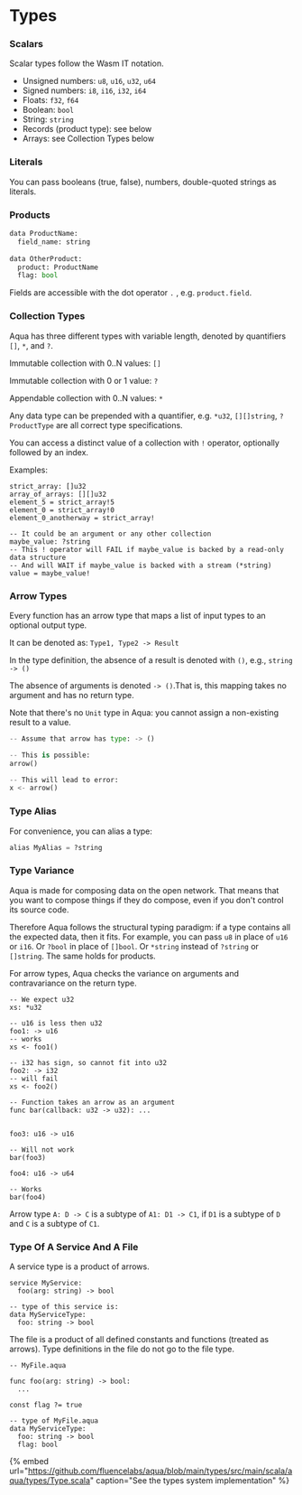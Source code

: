 # Types

### Scalars

Scalar types follow the Wasm IT notation.

* Unsigned numbers: `u8`, `u16`, `u32`, `u64`
* Signed numbers: `i8`, `i16`, `i32`, `i64`
* Floats: `f32`, `f64`
* Boolean: `bool`
* String: `string`
* Records \(product type\): see below
* Arrays: see Collection Types below

### Literals

You can pass booleans \(true, false\), numbers, double-quoted strings as literals.

### Products

```python
data ProductName:
  field_name: string
  
data OtherProduct:
  product: ProductName
  flag: bool  
```

Fields are accessible with the  dot operator `.` ,  e.g. `product.field`.

### Collection Types

Aqua has three different types with variable length, denoted by quantifiers `[]`, `*`, and `?`.

Immutable collection with 0..N values: `[]`

Immutable collection with 0 or 1 value: `?`

Appendable collection with 0..N values: `*`

Any data type can be prepended with a quantifier, e.g. `*u32`, `[][]string`, `?ProductType` are all correct type specifications.


You can access a distinct value of a collection with `!` operator, optionally followed by an index.

Examples:

```text
strict_array: []u32
array_of_arrays: [][]u32
element_5 = strict_array!5
element_0 = strict_array!0
element_0_anotherway = strict_array!

-- It could be an argument or any other collection
maybe_value: ?string
-- This ! operator will FAIL if maybe_value is backed by a read-only data structure
-- And will WAIT if maybe_value is backed with a stream (*string)
value = maybe_value!
```

### Arrow Types

Every function has an arrow type that maps a list of input types to an optional output type.

It can be denoted as: `Type1, Type2 -> Result`

In the type definition, the absence of a result is denoted with `()`, e.g., `string -> ()`

The absence of arguments is denoted `-> ()`.That is, this mapping takes no argument and has no return type.

Note that there's no `Unit` type in Aqua: you cannot assign a non-existing result to a value.

```python
-- Assume that arrow has type: -> ()

-- This is possible:
arrow()

-- This will lead to error:
x <- arrow()
```

### Type Alias

For convenience, you can alias a type:

```python
alias MyAlias = ?string
```

### Type Variance

Aqua is made for composing data on the open network. That means that you want to compose things if they do compose, even if you don't control its source code.

Therefore Aqua follows the structural typing paradigm: if a type contains all the expected data, then it fits. For example, you can pass `u8` in place of `u16` or `i16`. Or `?bool` in place of `[]bool`. Or `*string` instead of `?string` or `[]string`. The same holds for products.


For arrow types, Aqua checks the variance on arguments and contravariance on the return type.

```text
-- We expect u32
xs: *u32

-- u16 is less then u32
foo1: -> u16
-- works
xs <- foo1()

-- i32 has sign, so cannot fit into u32
foo2: -> i32
-- will fail
xs <- foo2()

-- Function takes an arrow as an argument
func bar(callback: u32 -> u32): ...


foo3: u16 -> u16

-- Will not work
bar(foo3)  

foo4: u16 -> u64

-- Works
bar(foo4)
```

Arrow type `A: D -> C` is a subtype of `A1: D1 -> C1`, if `D1` is a subtype of `D` and `C` is a subtype of `C1`.

### Type Of A Service And A File

A service type is a product of arrows.

```text
service MyService:
  foo(arg: string) -> bool
  
-- type of this service is:
data MyServiceType:
  foo: string -> bool  
```

The file is a product of all defined constants and functions \(treated as arrows\). Type definitions in the file do not go to the file type.

```text
-- MyFile.aqua

func foo(arg: string) -> bool:
  ...
  
const flag ?= true  

-- type of MyFile.aqua
data MyServiceType:
  foo: string -> bool
  flag: bool  
```

{% embed url="https://github.com/fluencelabs/aqua/blob/main/types/src/main/scala/aqua/types/Type.scala" caption="See the types system implementation" %}



